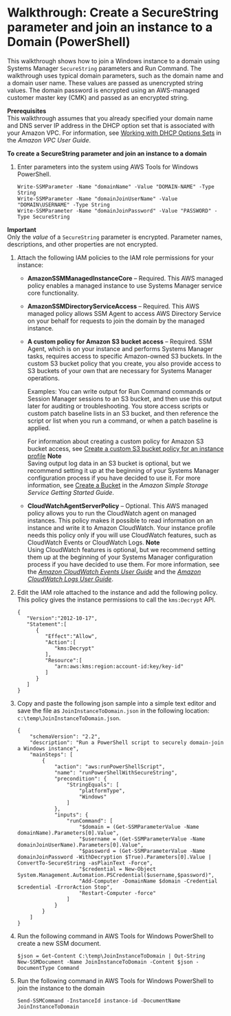 # Walkthrough: Create a SecureString parameter and join an instance to a Domain \(PowerShell\)<a name="sysman-param-securestring-walkthrough"></a>

This walkthrough shows how to join a Windows instance to a domain using Systems Manager `SecureString` parameters and Run Command\. The walkthrough uses typical domain parameters, such as the domain name and a domain user name\. These values are passed as unencrypted string values\. The domain password is encrypted using an AWS\-managed customer master key \(CMK\) and passed as an encrypted string\. 

**Prerequisites**  
This walkthrough assumes that you already specified your domain name and DNS server IP address in the DHCP option set that is associated with your Amazon VPC\. For information, see [Working with DHCP Options Sets](https://docs.aws.amazon.com/vpc/latest/userguide/VPC_DHCP_Options.html#DHCPOptionSet) in the *Amazon VPC User Guide*\.

**To create a SecureString parameter and join an instance to a domain**

1. Enter parameters into the system using AWS Tools for Windows PowerShell\.

   ```
   Write-SSMParameter -Name "domainName" -Value "DOMAIN-NAME" -Type String
   Write-SSMParameter -Name "domainJoinUserName" -Value "DOMAIN\USERNAME" -Type String
   Write-SSMParameter -Name "domainJoinPassword" -Value "PASSWORD" -Type SecureString
   ```
**Important**  
Only the *value* of a `SecureString` parameter is encrypted\. Parameter names, descriptions, and other properties are not encrypted\.

1. Attach the following IAM policies to the IAM role permissions for your instance: 
   + **AmazonSSMManagedInstanceCore** – Required\. This AWS managed policy enables a managed instance to use Systems Manager service core functionality\.
   + **AmazonSSMDirectoryServiceAccess** – Required\. This AWS managed policy allows SSM Agent to access AWS Directory Service on your behalf for requests to join the domain by the managed instance\.
   + **A custom policy for Amazon S3 bucket access** – Required\. SSM Agent, which is on your instance and performs Systems Manager tasks, requires access to specific Amazon\-owned S3 buckets\. In the custom S3 bucket policy that you create, you also provide access to S3 buckets of your own that are necessary for Systems Manager operations\. 

     Examples: You can write output for Run Command commands or Session Manager sessions to an S3 bucket, and then use this output later for auditing or troubleshooting\. You store access scripts or custom patch baseline lists in an S3 bucket, and then reference the script or list when you run a command, or when a patch baseline is applied\.

     For information about creating a custom policy for Amazon S3 bucket access, see [Create a custom S3 bucket policy for an instance profile](setup-instance-profile.md#instance-profile-custom-s3-policy)
**Note**  
Saving output log data in an S3 bucket is optional, but we recommend setting it up at the beginning of your Systems Manager configuration process if you have decided to use it\. For more information, see [Create a Bucket](https://docs.aws.amazon.com/AmazonS3/latest/gsg/CreatingABucket.html) in the *Amazon Simple Storage Service Getting Started Guide*\.
   + **CloudWatchAgentServerPolicy** – Optional\. This AWS managed policy allows you to run the CloudWatch agent on managed instances\. This policy makes it possible to read information on an instance and write it to Amazon CloudWatch\. Your instance profile needs this policy only if you will use CloudWatch features, such as CloudWatch Events or CloudWatch Logs\.
**Note**  
Using CloudWatch features is optional, but we recommend setting them up at the beginning of your Systems Manager configuration process if you have decided to use them\. For more information, see the *[Amazon CloudWatch Events User Guide](https://docs.aws.amazon.com/AmazonCloudWatch/latest/events/)* and the *[Amazon CloudWatch Logs User Guide](https://docs.aws.amazon.com/AmazonCloudWatch/latest/logs/)*\.

1. Edit the IAM role attached to the instance and add the following policy\. This policy gives the instance permissions to call the `kms:Decrypt` API\. 

   ```
   {
      "Version":"2012-10-17",
      "Statement":[
         {
            "Effect":"Allow",
            "Action":[
               "kms:Decrypt"
            ],
            "Resource":[
               "arn:aws:kms:region:account-id:key/key-id"
            ]
         }
      ]
   }
   ```

1. Copy and paste the following json sample into a simple text editor and save the file as `JoinInstanceToDomain.json` in the following location: `c:\temp\JoinInstanceToDomain.json`\.

   ```
   {
       "schemaVersion": "2.2",
       "description": "Run a PowerShell script to securely domain-join a Windows instance",
       "mainSteps": [
           {
               "action": "aws:runPowerShellScript",
               "name": "runPowerShellWithSecureString",
               "precondition": {
                   "StringEquals": [
                       "platformType",
                       "Windows"
                   ]
               },
               "inputs": {
                   "runCommand": [
                       "$domain = (Get-SSMParameterValue -Name domainName).Parameters[0].Value",
                       "$username = (Get-SSMParameterValue -Name domainJoinUserName).Parameters[0].Value",
                       "$password = (Get-SSMParameterValue -Name domainJoinPassword -WithDecryption $True).Parameters[0].Value | ConvertTo-SecureString -asPlainText -Force",
                       "$credential = New-Object System.Management.Automation.PSCredential($username,$password)",
                       "Add-Computer -DomainName $domain -Credential $credential -ErrorAction Stop",
                       "Restart-Computer -force"
                   ]
               }
           }
       ]
   }
   ```

1. Run the following command in AWS Tools for Windows PowerShell to create a new SSM document\.

   ```
   $json = Get-Content C:\temp\JoinInstanceToDomain | Out-String
   New-SSMDocument -Name JoinInstanceToDomain -Content $json -DocumentType Command
   ```

1. Run the following command in AWS Tools for Windows PowerShell to join the instance to the domain

   ```
   Send-SSMCommand -InstanceId instance-id -DocumentName JoinInstanceToDomain 
   ```